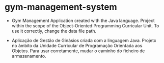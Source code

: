 # gym-management-system
- Gym Management Application created with the Java language. Project within the scope of the Object-Oriented Programming Curricular Unit. To use it correctly, change the data file path.

- Aplicação de Gestão de Ginásios criada com a linguagem Java. Projeto no âmbito da Unidade Curricular de Programação Orientada aos Objetos. Para usar corretamente, mudar o caminho do ficheiro de armazenamento.
